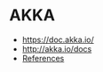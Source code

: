 # AKKA

- https://doc.akka.io/
- http://akka.io/docs
- [References](https://doc.akka.io/libraries/akka-core/current/general/addressing.html)